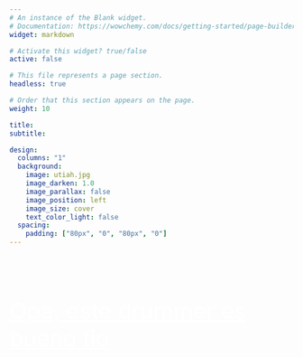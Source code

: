 ```yaml
---
# An instance of the Blank widget.
# Documentation: https://wowchemy.com/docs/getting-started/page-builder/
widget: markdown

# Activate this widget? true/false
active: false 

# This file represents a page section.
headless: true

# Order that this section appears on the page.
weight: 10

title:
subtitle:

design:
  columns: "1"
  background:
    image: utiah.jpg
    image_darken: 1.0
    image_parallax: false
    image_position: left
    image_size: cover
    text_color_light: false
  spacing:
    padding: ["80px", "0", "80px", "0"]
---
```


<p  id="left"><p style="color:white; font-size:40px; padding: 0px 0px 0px 0px"><u> <br> Opa, este drummer es bueno tio </u></p></p>
<br>











